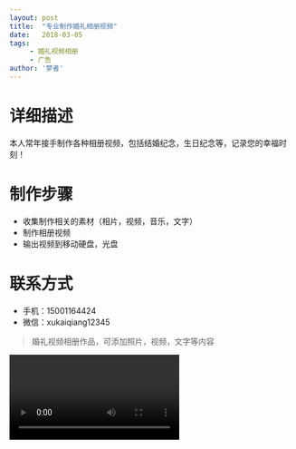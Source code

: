 ```yaml
---
layout: post
title:  "专业制作婚礼相册视频"
date:   2018-03-05
tags:
     - 婚礼视频相册
     - 广告
author: '梦者'
---
```


# 详细描述
本人常年接手制作各种相册视频，包括结婚纪念，生日纪念等，记录您的幸福时刻！

# 制作步骤

* 收集制作相关的素材（相片，视频，音乐，文字）
* 制作相册视频
* 输出视频到移动硬盘，光盘

# 联系方式
 
 * 手机：15001164424
 * 微信：xukaiqiang12345
 

> 婚礼视频相册作品，可添加照片，视频，文字等内容

<video src="https://supermanxkq.github.io/img/a.mp4" controls="controls">
您的浏览器不支持 video 标签。
</video>